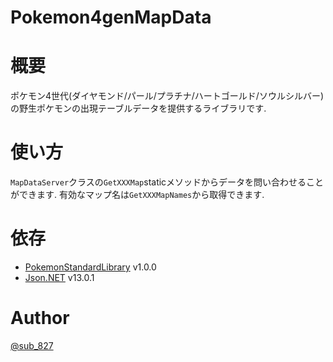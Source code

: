 # Pokemon4genMapData

# 概要
ポケモン4世代(ダイヤモンド/パール/プラチナ/ハートゴールド/ソウルシルバー)の野生ポケモンの出現テーブルデータを提供するライブラリです.

# 使い方
`MapDataServer`クラスの`GetXXXMap`staticメソッドからデータを問い合わせることができます. 有効なマップ名は`GetXXXMapNames`から取得できます.

# 依存
- [PokemonStandardLibrary](https://github.com/yatsuna827/PokemonStandardLibrary) v1.0.0
- [Json.NET](https://www.nuget.org/packages/Newtonsoft.Json/) v13.0.1

# Author
[@sub_827](https://twitter.com/sub_827)